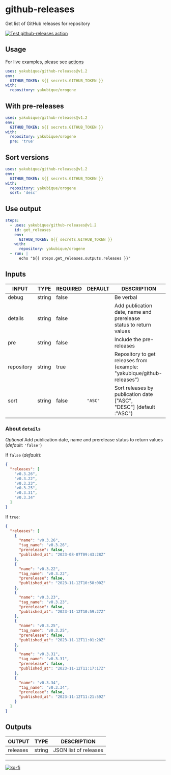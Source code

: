 # github-releases

Get list of GitHub releases for repository

[![Test `github-releases` action](https://github.com/yakubique/github-releases/actions/workflows/test-myself.yaml/badge.svg)](https://github.com/yakubique/github-releases/actions/workflows/test-myself.yaml)

## Usage

For live examples, please see [actions](https://github.com/yakubique/github-releases/actions/workflows/test-myself.yaml)

```yaml
uses: yakubique/github-releases@v1.2
env:
  GITHUB_TOKEN: ${{ secrets.GITHUB_TOKEN }}
with:
  repository: yakubique/orogene
```

## With pre-releases

```yaml
uses: yakubique/github-releases@v1.2
env:
  GITHUB_TOKEN: ${{ secrets.GITHUB_TOKEN }}
with:
  repository: yakubique/orogene
  pre: 'true'
```

## Sort versions

```yaml
uses: yakubique/github-releases@v1.2
env:
  GITHUB_TOKEN: ${{ secrets.GITHUB_TOKEN }}
with:
  repository: yakubique/orogene
  sort: 'desc'
```

## Use output

```yaml
steps:
  - uses: yakubique/github-releases@v1.2
    id: get_releases
    env:
      GITHUB_TOKEN: ${{ secrets.GITHUB_TOKEN }}
    with:
      repository: yakubique/orogene
  - run: |
      echo "${{ steps.get_releases.outputs.releases }}"
```

## Inputs

<!-- AUTO-DOC-INPUT:START - Do not remove or modify this section -->

|   INPUT    |  TYPE  | REQUIRED | DEFAULT |                               DESCRIPTION                               |
|------------|--------|----------|---------|-------------------------------------------------------------------------|
|   debug    | string |  false   |         |                                Be verbal                                |
|  details   | string |  false   |         | Add publication date, name and prerelease <br>status to return values   |
|    pre     | string |  false   |         |                        Include the pre-releases                         |
| repository | string |   true   |         | Repository to get releases from (example: "yakubique/github-releases")  |
|    sort    | string |  false   | `"ASC"` | Sort releases by publication date ["ASC", <br>"DESC"] (default :"ASC")  |

<!-- AUTO-DOC-INPUT:END -->


### About `details`

_Optional_ Add publication date, name and prerelease status to return values (_default_: `'false'`)

If `false` (_default_):

```json
{
  "releases": [
    "v0.3.26",
    "v0.3.22",
    "v0.3.23",
    "v0.3.25",
    "v0.3.31",
    "v0.3.34"
  ]
}
```

If `true`:

```json
{
  "releases": [
    {
      "name": "v0.3.26",
      "tag_name": "v0.3.26",
      "prerelease": false,
      "published_at": "2023-08-07T09:43:28Z"
    },
    {
      "name": "v0.3.22",
      "tag_name": "v0.3.22",
      "prerelease": false,
      "published_at": "2023-11-12T10:58:00Z"
    },
    {
      "name": "v0.3.23",
      "tag_name": "v0.3.23",
      "prerelease": false,
      "published_at": "2023-11-12T10:59:27Z"
    },
    {
      "name": "v0.3.25",
      "tag_name": "v0.3.25",
      "prerelease": false,
      "published_at": "2023-11-12T11:01:20Z"
    },
    {
      "name": "v0.3.31",
      "tag_name": "v0.3.31",
      "prerelease": false,
      "published_at": "2023-11-12T11:17:17Z"
    },
    {
      "name": "v0.3.34",
      "tag_name": "v0.3.34",
      "prerelease": false,
      "published_at": "2023-11-12T11:21:59Z"
    }
  ]
}
```

## Outputs

<!-- AUTO-DOC-OUTPUT:START - Do not remove or modify this section -->

|  OUTPUT  |  TYPE  |      DESCRIPTION      |
|----------|--------|-----------------------|
| releases | string | JSON list of releases |

<!-- AUTO-DOC-OUTPUT:END -->


----

[![ko-fi](https://ko-fi.com/img/githubbutton_sm.svg)](https://ko-fi.com/S6S1UZ9P7)
